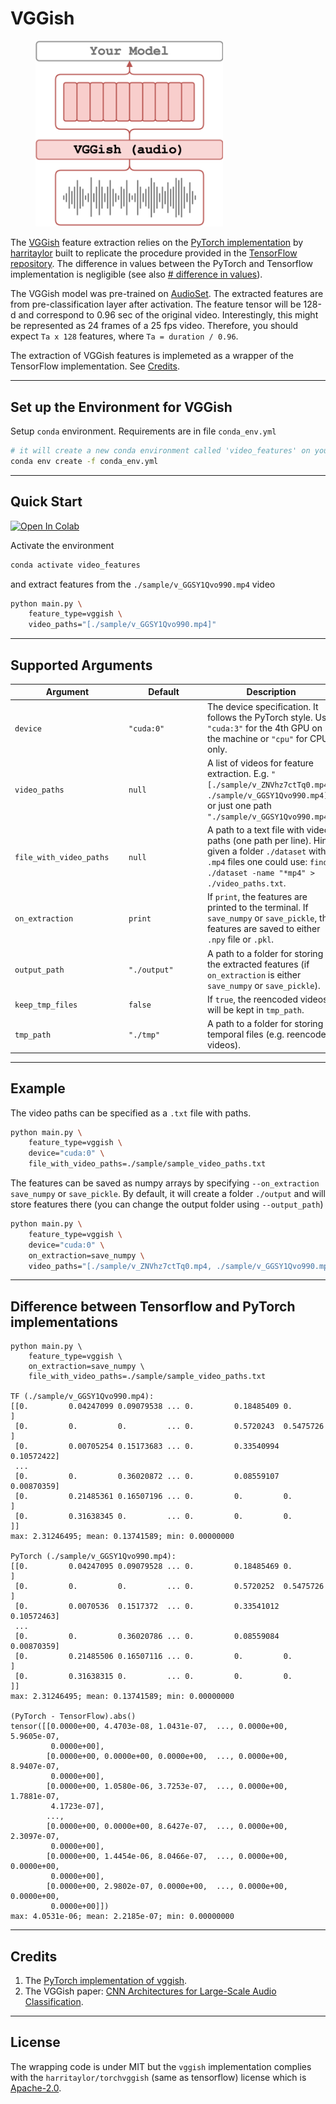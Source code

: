 # VGGish

<figure>
  <img src="../../_assets/vggish.png" width="300" />
</figure>

The [VGGish](https://research.google/pubs/pub45611/) feature extraction relies on the [PyTorch implementation](https://github.com/harritaylor/torchvggish) by [harritaylor](https://github.com/harritaylor) built to replicate the procedure provided in the [TensorFlow repository](https://github.com/tensorflow/models/tree/0b3a8abf095cb8866ca74c2e118c1894c0e6f947/research/audioset/vggish). The difference in values between the PyTorch and Tensorflow implementation is negligible (see also [# difference in values](#difference-between-tensorflow-and-pytorch-implementations)).

The VGGish model was pre-trained on [AudioSet](https://research.google.com/audioset/). The extracted features are from pre-classification layer after activation. The feature tensor will be 128-d and correspond to 0.96 sec of the original video. Interestingly, this might be represented as 24 frames of a 25 fps video. Therefore, you should expect `Ta x 128` features, where `Ta = duration / 0.96`.

The extraction of VGGish features is implemeted as a wrapper of the TensorFlow implementation. See [Credits](#credits).

---

## Set up the Environment for VGGish
Setup `conda` environment. Requirements are in file `conda_env.yml`
```bash
# it will create a new conda environment called 'video_features' on your machine
conda env create -f conda_env.yml
```

---

## Quick Start

[![Open In Colab](https://colab.research.google.com/assets/colab-badge.svg)](https://colab.research.google.com/drive/1r_8OnmwXKwmH0n4RxBfuICVBgpbJt_Fs?usp=sharing)

Activate the environment
```bash
conda activate video_features
```

and extract features from the `./sample/v_GGSY1Qvo990.mp4` video
```bash
python main.py \
    feature_type=vggish \
    video_paths="[./sample/v_GGSY1Qvo990.mp4]"
```

---

## Supported Arguments

<!-- the <div> makes columns wider -->
| <div style="width: 12em">Argument</div> | <div style="width: 8em">Default</div> | Description                                                                                                                                                                      |
| --------------------------------------- | ------------------------------------- | -------------------------------------------------------------------------------------------------------------------------------------------------------------------------------- |
| `device`                                | `"cuda:0"`                            | The device specification. It follows the PyTorch style. Use `"cuda:3"` for the 4th GPU on the machine or `"cpu"` for CPU-only.                                                   |
| `video_paths`                           | `null`                                | A list of videos for feature extraction. E.g. `"[./sample/v_ZNVhz7ctTq0.mp4, ./sample/v_GGSY1Qvo990.mp4]"` or just one path `"./sample/v_GGSY1Qvo990.mp4"`.                      |
| `file_with_video_paths`                 | `null`                                | A path to a text file with video paths (one path per line). Hint: given a folder `./dataset` with `.mp4` files one could use: `find ./dataset -name "*mp4" > ./video_paths.txt`. |
| `on_extraction`                         | `print`                               | If `print`, the features are printed to the terminal. If `save_numpy` or `save_pickle`, the features are saved to either `.npy` file or `.pkl`.                                  |
| `output_path`                           | `"./output"`                          | A path to a folder for storing the extracted features (if `on_extraction` is either `save_numpy` or `save_pickle`).                                                              |
| `keep_tmp_files`                        | `false`                               | If `true`, the reencoded videos will be kept in `tmp_path`.                                                                                                                      |
| `tmp_path`                              | `"./tmp"`                             | A path to a folder for storing temporal files (e.g. reencoded videos).                                                                                                           |

---

## Example

The video paths can be specified as a `.txt` file with paths.
```bash
python main.py \
    feature_type=vggish \
    device="cuda:0" \
    file_with_video_paths=./sample/sample_video_paths.txt
```
The features can be saved as numpy arrays by specifying `--on_extraction save_numpy` or `save_pickle`. By default, it will create a folder `./output` and will store features there (you can change the output folder using `--output_path`)
```bash
python main.py \
    feature_type=vggish \
    device="cuda:0" \
    on_extraction=save_numpy \
    video_paths="[./sample/v_ZNVhz7ctTq0.mp4, ./sample/v_GGSY1Qvo990.mp4]"
```

---

## Difference between Tensorflow and PyTorch implementations

```
python main.py \
    feature_type=vggish \
    on_extraction=save_numpy \
    file_with_video_paths=./sample/sample_video_paths.txt

TF (./sample/v_GGSY1Qvo990.mp4):
[[0.         0.04247099 0.09079538 ... 0.         0.18485409 0.        ]
 [0.         0.         0.         ... 0.         0.5720243  0.5475726 ]
 [0.         0.00705254 0.15173683 ... 0.         0.33540994 0.10572422]
 ...
 [0.         0.         0.36020872 ... 0.         0.08559107 0.00870359]
 [0.         0.21485361 0.16507196 ... 0.         0.         0.        ]
 [0.         0.31638345 0.         ... 0.         0.         0.        ]]
max: 2.31246495; mean: 0.13741589; min: 0.00000000

PyTorch (./sample/v_GGSY1Qvo990.mp4):
[[0.         0.04247095 0.09079528 ... 0.         0.18485469 0.        ]
 [0.         0.         0.         ... 0.         0.5720252  0.5475726 ]
 [0.         0.0070536  0.1517372  ... 0.         0.33541012 0.10572463]
 ...
 [0.         0.         0.36020786 ... 0.         0.08559084 0.00870359]
 [0.         0.21485506 0.16507116 ... 0.         0.         0.        ]
 [0.         0.31638315 0.         ... 0.         0.         0.        ]]
max: 2.31246495; mean: 0.13741589; min: 0.00000000

(PyTorch - TensorFlow).abs()
tensor([[0.0000e+00, 4.4703e-08, 1.0431e-07,  ..., 0.0000e+00, 5.9605e-07,
         0.0000e+00],
        [0.0000e+00, 0.0000e+00, 0.0000e+00,  ..., 0.0000e+00, 8.9407e-07,
         0.0000e+00],
        [0.0000e+00, 1.0580e-06, 3.7253e-07,  ..., 0.0000e+00, 1.7881e-07,
         4.1723e-07],
        ...,
        [0.0000e+00, 0.0000e+00, 8.6427e-07,  ..., 0.0000e+00, 2.3097e-07,
         0.0000e+00],
        [0.0000e+00, 1.4454e-06, 8.0466e-07,  ..., 0.0000e+00, 0.0000e+00,
         0.0000e+00],
        [0.0000e+00, 2.9802e-07, 0.0000e+00,  ..., 0.0000e+00, 0.0000e+00,
         0.0000e+00]])
max: 4.0531e-06; mean: 2.2185e-07; min: 0.00000000
```

---

## Credits
1. The [PyTorch implementation of vggish](https://github.com/harritaylor/torchvggish/tree/f70241ba).
2. The VGGish paper: [CNN Architectures for Large-Scale Audio Classification](https://arxiv.org/abs/1609.09430).

---

## License
The wrapping code is under MIT but the `vggish` implementation complies with the `harritaylor/torchvggish` (same as tensorflow) license which is [Apache-2.0](https://github.com/harritaylor/torchvggish/blob/master/LICENSE).
